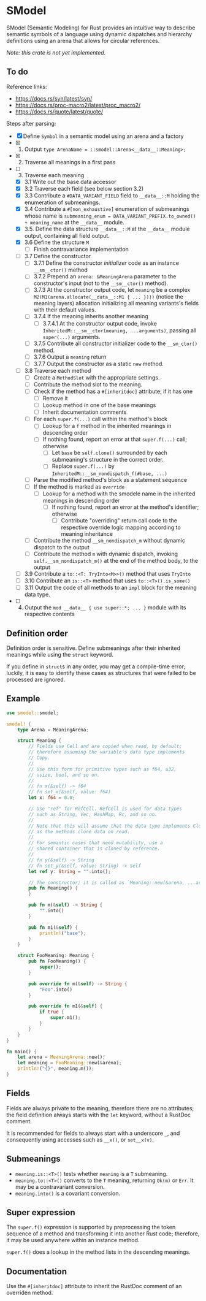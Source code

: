 # SModel

SModel (Semantic Modeling) for Rust provides an intuitive way to describe semantic symbols of a language using dynamic dispatches and hierarchy definitions using an arena that allows for circular references.

*Note: this crate is not yet implemented.*

## To do

Reference links:

<!--
- https://github.com/hydroper/rust-class/blob/master/crates/oop_inheritance_proc/src/lib.rs
-->

- https://docs.rs/syn/latest/syn/
- https://docs.rs/proc-macro2/latest/proc_macro2/
- https://docs.rs/quote/latest/quote/

Steps after parsing:

* [x] Define `Symbol` in a semantic model using an arena and a factory
* [x] 1. Output `type ArenaName = ::smodel::Arena<__data__::Meaning>;`
* [x] 2. Traverse all meanings in a first pass
* [ ] 3. Traverse each meaning
  * [x] 3.1 Write out the base data accessor
  * [x] 3.2 Traverse each field (see below section 3.2)
  * [x] 3.3 Contribute a `#DATA_VARIANT_FIELD` field to `__data__::M` holding the enumeration of submeanings.
  * [x] 3.4 Contribute a `#[non_exhaustive]` enumeration of submeanings whose name is `submeaning_enum = DATA_VARIANT_PREFIX.to_owned() + meaning_name` at the `__data__` module.
  * [x] 3.5. Define the data structure `__data__::M` at the `__data__` module output, containing all field output.
  * [x] 3.6 Define the structure `M`
    * [ ] Finish contravariance implementation
  * [ ] 3.7 Define the constructor
    * [ ] 3.7.1 Define the constructor *initializer* code as an instance `__sm__ctor()` method
    * [ ] 3.7.2 Prepend an `arena: &MeaningArena` parameter to the constructor's input (not to the `__sm__ctor()` method).
    * [ ] 3.7.3 At the constructor output code, let `meaning` be a complex `M2(M1(arena.allocate(__data__::M1 { ... })))` (notice the meaning layers) allocation initializing all meaning variants's fields with their default values.
    * [ ] 3.7.4 If the meaning inherits another meaning
      * [ ] 3.7.4.1 At the constructor output code, invoke `InheritedM::__sm__ctor(meaning, ...arguments)`, passing all `super(...)` arguments.
    * [ ] 3.7.5 Contribute all constructor initializer code to the `__sm_ctor()` method.
    * [ ] 3.7.6 Output a `meaning` return
    * [ ] 3.7.7 Output the constructor as a static `new` method.
  * [ ] 3.8 Traverse each method
    * [ ] Create a `MethodSlot` with the appropriate settings.
    * [ ] Contribute the method slot to the meaning.
    * [ ] Check if the method has a `#[inheritdoc]` attribute; if it has one
      * [ ] Remove it
      * [ ] Lookup method in one of the base meanings
      * [ ] Inherit documentation comments
    * [ ] For each `super.f(...)` call within the method's block
      * [ ] Lookup for a `f` method in the inherited meanings in descending order
      * [ ] If nothing found, report an error at that `super.f(...)` call; otherwise
        * [ ] Let `base` be `self.clone()` surrounded by each submeaning's structure in the correct order.
        * [ ] Replace `super.f(...)` by `InheritedM::__sm_nondispatch_f(#base, ...)`
    * [ ] Parse the modified method's block as a statement sequence
    * [ ] If the method is marked as `override`
      * [ ] Lookup for a method with the smodele name in the inherited meanings in descending order
        * [ ] If nothing found, report an error at the method's identifier; otherwise
          * [ ] Contribute "overriding" return call code to the respective override logic mapping according to meaning inheritance
    * [ ] Contribute the method `__sm_nondispatch_m` without dynamic dispatch to the output
    * [ ] Contribute the method `m` with dynamic dispatch, invoking `self.__sm_nondispatch_m()` at the end of the method body, to the output
  * [ ] 3.9 Contribute a `to::<T: TryInto<M>>()` method that uses `TryInto`
  * [ ] 3.10 Contribute an `is::<T>` method that uses `to::<T>().is_some()`
  * [ ] 3.11 Output the code of all methods to an `impl` block for the meaning data type.
* [ ] 4. Output the `mod __data__ { use super::*; ... }` module with its respective contents

## Definition order

Definition order is sensitive. Define submeanings after their inherited meanings while using the `struct` keyword.

If you define in `struct`s in any order, you may get a compile-time error; luckily, it is easy to identify these cases as structures that were failed to be processed are ignored.

## Example

```rust
use smodel::smodel;

smodel! {
    type Arena = MeaningArena;

    struct Meaning {
        // Fields use Cell and are copied when read, by default;
        // therefore assuming the variable's data type implements
        // Copy.
        //
        // Use this form for primitive types such as f64, u32,
        // usize, bool, and so on.
        //
        // fn x(&self) -> f64
        // fn set_x(&self, value: f64)
        let x: f64 = 0.0;

        // Use "ref" for RefCell. RefCell is used for data types
        // such as String, Vec, HashMap, Rc, and so on.
        //
        // Note that this will assume that the data type implements Clone,
        // as the methods clone data on read.
        //
        // For semantic cases that need mutability, use a
        // shared container that is cloned by reference.
        //
        // fn y(&self) -> String
        // fn set_y(&self, value: String) -> Self
        let ref y: String = "".into();

        // The constructor; it is called as `Meaning::new(&arena, ...arguments)`.
        pub fn Meaning() {
        }

        pub fn m(&self) -> String {
            "".into()
        }

        pub fn m1(&self) {
            println!("base");
        }
    }

    struct FooMeaning: Meaning {
        pub fn FooMeaning() {
            super();
        }

        pub override fn m(&self) -> String {
            "Foo".into()
        }

        pub override fn m1(&self) {
            if true {
                super.m1();
            }
        }
    }
}

fn main() {
    let arena = MeaningArena::new();
    let meaning = FooMeaning::new(&arena);
    println!("{}", meaning.m());
}
```

## Fields

Fields are always private to the meaning, therefore there are no attributes; the field definition always starts with the `let` keyword, without a RustDoc comment.

It is recommended for fields to always start with a underscore `_`, and consequently using accesses such as `__x()`, or `set__x(v)`.

## Submeanings

* `meaning.is::<T>()` tests whether `meaning` is a `T` submeaning.
* `meaning.to::<T>()` converts to the `T` meaning, returning `Ok(m)` or `Err`. It may be a contravariant conversion.
* `meaning.into()` is a covariant conversion.

## Super expression

The `super.f()` expression is supported by preprocessing the token sequence of a method and transforming it into another Rust code; therefore, it may be used anywhere within an instance method.

`super.f()` does a lookup in the method lists in the descending meanings.

## Documentation

Use the `#[inheritdoc]` attribute to inherit the RustDoc comment of an overriden method.
